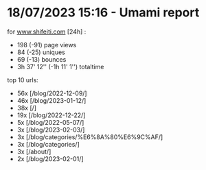 # 18/07/2023 15:16 - Umami report
for www.shifeiti.com [24h] :

 - 198 (-91) page views
 - 84 (-25) uniques
 - 69 (-13) bounces
 - 3h 37' 12'' (-1h 11' 1'') totaltime


top 10 urls:
 - 56x [/blog/2022-12-09/]
 - 46x [/blog/2023-01-12/]
 - 38x [/]
 - 19x [/blog/2022-12-22/]
 - 5x [/blog/2022-05-07/]
 - 3x [/blog/2023-02-03/]
 - 3x [/blog/categories/%E6%8A%80%E6%9C%AF/]
 - 3x [/blog/categories/]
 - 3x [/about/]
 - 2x [/blog/2023-02-01/]



